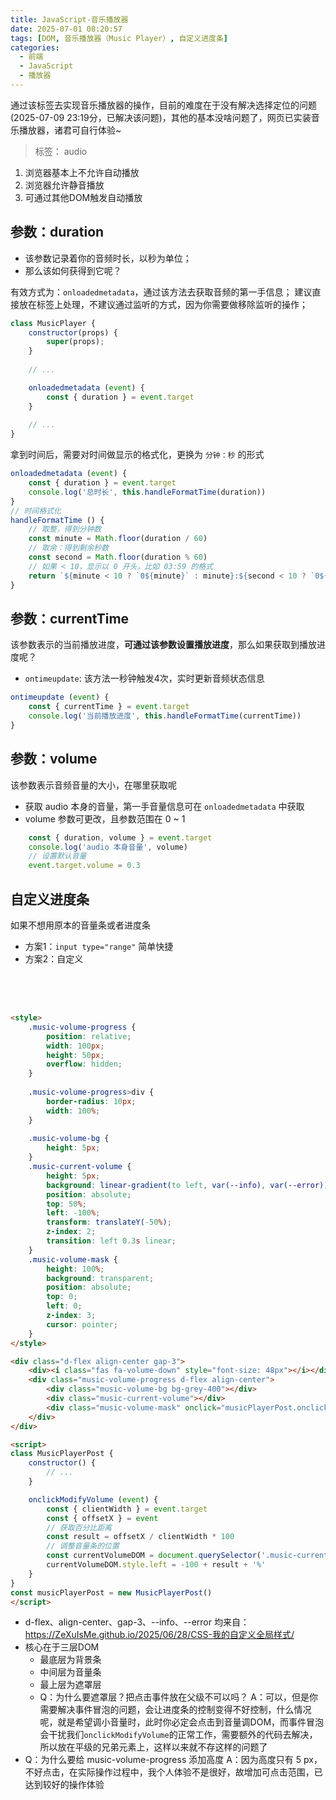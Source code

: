 ```yaml
---
title: JavaScript-音乐播放器
date: 2025-07-01 08:20:57
tags: [DOM, 音乐播放器（Music Player）, 自定义进度条]
categories:
  - 前端
  - JavaScript
  - 播放器
---
```


通过该标签去实现音乐播放器的操作，目前的难度在于没有解决选择定位的问题(2025-07-09 23:19分，已解决该问题)，其他的基本没啥问题了，网页已实装音乐播放器，诸君可自行体验~

<!--more-->

> 标签： audio

1. 浏览器基本上不允许自动播放
2. 浏览器允许静音播放
3. 可通过其他DOM触发自动播放

## 参数：duration

- 该参数记录着你的音频时长，以秒为单位；
- 那么该如何获得到它呢？

有效方式为：`onloadedmetadata`，通过该方法去获取音频的第一手信息；
建议直接放在标签上处理，不建议通过监听的方式，因为你需要做移除监听的操作；

```javascript
class MusicPlayer {
    constructor(props) {
        super(props);
    }
    
    // ...

    onloadedmetadata (event) {
        const { duration } = event.target
    }
    
    // ...
}
```

拿到时间后，需要对时间做显示的格式化，更换为 `分钟：秒` 的形式

```javascript
onloadedmetadata (event) {
    const { duration } = event.target
    console.log('总时长', this.handleFormatTime(duration))
}
// 时间格式化
handleFormatTime () {
    // 取整，得到分钟数
    const minute = Math.floor(duration / 60)
    // 取余：得到剩余秒数
    const second = Math.floor(duration % 60)
    // 如果 < 10，显示以 0 开头，比如 03:59 的格式
    return `${minute < 10 ? `0${minute}` : minute}:${second < 10 ? `0${second}` : second}`
}
```

## 参数：currentTime

该参数表示的当前播放进度，**可通过该参数设置播放进度**，那么如果获取到播放进度呢？

- `ontimeupdate`: 该方法一秒钟触发4次，实时更新音频状态信息

```javascript
ontimeupdate (event) {
    const { currentTime } = event.target
    console.log('当前播放进度', this.handleFormatTime(currentTime))
}
```

## 参数：volume

该参数表示音频音量的大小，在哪里获取呢

- 获取 audio 本身的音量，第一手音量信息可在 `onloadedmetadata` 中获取
- volume 参数可更改，且参数范围在 0 ~ 1

```javascript
    const { duration, volume } = event.target
    console.log('audio 本身音量', volume)
    // 设置默认音量
    event.target.volume = 0.3
```

## 自定义进度条

如果不想用原本的音量条或者进度条

- 方案1：`input type="range"` 简单快捷
- 方案2：自定义

<style>
.music-volume-progress {
    position: relative;
    width: 100px;
    height: 50px;
    overflow: hidden;
}

.music-volume-progress>div {
    border-radius: 10px;
    width: 100%;
}

.music-volume-bg {
    height: 5px;
}
.music-current-volume {
    height: 5px;
    background: linear-gradient(to left, var(--info), var(--error));
    position: absolute;
    top: 50%;
    left: -100%;
    transform: translateY(-50%);
    z-index: 2;
    transition: left 0.3s linear;
}
.music-volume-mask {
    height: 100%;
    background: transparent;
    position: absolute;
    top: 0;
    left: 0;
    z-index: 3;
    cursor: pointer;
}
</style>

<div class="d-flex align-center gap-3">
    <div><i class="fas fa-volume-down" style="font-size: 48px"></i></div>
    <div class="music-volume-progress d-flex align-center">
        <div class="music-volume-bg bg-grey-400"></div>
        <div class="music-current-volume"></div>
        <div class="music-volume-mask" onclick="musicPlayerPost.onclickModifyVolume(event)"></div>
    </div>
</div>

<script>
class MusicPlayerPost {
    constructor() {
        // ...
    }

    onclickModifyVolume (event) {
        const { clientWidth } = event.target
        const { offsetX } = event
        // 获取百分比距离
        const result = offsetX / clientWidth * 100
        // 调整音量条的位置
        const currentVolumeDOM = document.querySelector('.music-current-volume');
        currentVolumeDOM.style.left = -100 + result + '%'
    }
}
const musicPlayerPost = new MusicPlayerPost()
</script>

```html
<style>
    .music-volume-progress {
        position: relative;
        width: 100px;
        height: 50px;
        overflow: hidden;
    }
    
    .music-volume-progress>div {
        border-radius: 10px;
        width: 100%;
    }
    
    .music-volume-bg {
        height: 5px;
    }
    .music-current-volume {
        height: 5px;
        background: linear-gradient(to left, var(--info), var(--error));
        position: absolute;
        top: 50%;
        left: -100%;
        transform: translateY(-50%);
        z-index: 2;
        transition: left 0.3s linear;
    }
    .music-volume-mask {
        height: 100%;
        background: transparent;
        position: absolute;
        top: 0;
        left: 0;
        z-index: 3;
        cursor: pointer;
    }
</style>

<div class="d-flex align-center gap-3">
    <div><i class="fas fa-volume-down" style="font-size: 48px"></i></div>
    <div class="music-volume-progress d-flex align-center">
        <div class="music-volume-bg bg-grey-400"></div>
        <div class="music-current-volume"></div>
        <div class="music-volume-mask" onclick="musicPlayerPost.onclickModifyVolume(event)"></div>
    </div>
</div>

<script>
class MusicPlayerPost {
    constructor() {
        // ...
    }

    onclickModifyVolume (event) {
        const { clientWidth } = event.target
        const { offsetX } = event
        // 获取百分比距离
        const result = offsetX / clientWidth * 100
        // 调整音量条的位置
        const currentVolumeDOM = document.querySelector('.music-current-volume');
        currentVolumeDOM.style.left = -100 + result + '%'
    }
}
const musicPlayerPost = new MusicPlayerPost()
</script>
```
- d-flex、align-center、gap-3、--info、--error 均来自：https://ZeXuIsMe.github.io/2025/06/28/CSS-我的自定义全局样式/
- 核心在于三层DOM
  - 最底层为背景条
  - 中间层为音量条
  - 最上层为遮罩层
  - Q：为什么要遮罩层？把点击事件放在父级不可以吗？
    A：可以，但是你需要解决事件冒泡的问题，会让进度条的控制变得不好控制，什么情况呢，就是希望调小音量时，此时你必定会点击到音量调DOM，而事件冒泡会干扰我们`onclickModifyVolume`的正常工作，需要额外的代码去解决，所以放在平级的兄弟元素上，这样以来就不存这样的问题了
- Q：为什么要给 music-volume-progress 添加高度
  A：因为高度只有 5 px，不好点击，在实际操作过程中，我个人体验不是很好，故增加可点击范围，已达到较好的操作体验